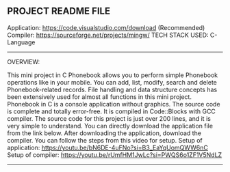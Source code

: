 PROJECT README FILE
----------------------

Application: https://code.visualstudio.com/download (Recommended)
Compiler: https://sourceforge.net/projects/mingw/
TECH STACK USED: C-Language

-------------------------------------------------------------------

OVERVIEW:

This mini project in C Phonebook allows you to perform simple Phonebook operations like in your mobile. You can add, list, modify, search and delete Phonebook-related records. File handling and data structure concepts has been extensively used for almost all functions in this mini project.
Phonebook in C is a console application without graphics. The source code is complete and totally error-free. It is compiled in Code::Blocks with GCC compiler.
The source code for this project is just over 200 lines, and it is very simple to understand. You can directly download the application file from the link below.
After downloading the application, download the compiler. You can follow the steps from this video for setup.
Setup of application:  https://youtu.be/bN6DE-4uFNo?si=B3_EaYqUomQWW6nC
Setup of compiler:  https://youtu.be/rUmfHM1JwLc?si=PWQS6o1ZF1V5NdLZ

--------------------------------------------------------------------------------------------------------------------------------------
